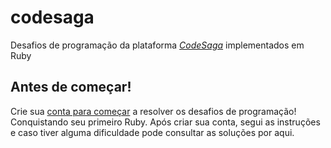 # codesaga

Desafios de programação da plataforma [*CodeSaga*](https://codesaga.com.br/)  implementados em Ruby 

## Antes de começar!

Crie sua [conta para começar](https://codesaga.com.br/) a resolver os desafios de programação! Conquistando seu primeiro Ruby.
Após criar sua conta, segui as instruções e caso tiver alguma dificuldade pode consultar as soluções por aqui.

